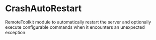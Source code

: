 CrashAutoRestart
================

RemoteToolkit module to automatically restart the server and optionally execute configurable commands when it encounters an unexpected exception